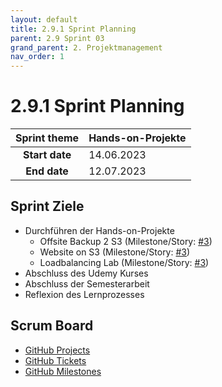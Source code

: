 ```yaml
---
layout: default
title: 2.9.1 Sprint Planning
parent: 2.9 Sprint 03
grand_parent: 2. Projektmanagement
nav_order: 1
---
```


# 2.9.1 Sprint Planning

| **Sprint theme** | Hands-on-Projekte |
| :--------------: | ----------------- |
|  **Start date**  | 14.06.2023        |
|   **End date**   | 12.07.2023        |

## Sprint Ziele

- Durchführen der Hands-on-Projekte
  - Offsite Backup 2 S3 (Milestone/Story: [#3](https://github.com/Cloud-native-engineering/sem01_aws/milestone/3))
  - Website on S3 (Milestone/Story: [#3](https://github.com/Cloud-native-engineering/sem01_aws/milestone/4))
  - Loadbalancing Lab (Milestone/Story: [#3](https://github.com/Cloud-native-engineering/sem01_aws/milestone/8))
- Abschluss des Udemy Kurses
- Abschluss der Semesterarbeit
- Reflexion des Lernprozesses

## Scrum Board

- [GitHub Projects](https://github.com/orgs/Cloud-native-engineering/projects/3)
- [GitHub Tickets](https://github.com/Cloud-native-engineering/sem01_aws/issues)
- [GitHub Milestones](https://github.com/Cloud-native-engineering/sem01_aws/milestones)
